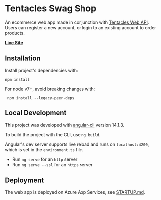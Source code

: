 # Tentacles Swag Shop

An ecommerce web app made in conjunction with [Tentacles Web API](https://github.com/ECommerceAppTeamB/P3Api-TeamB). Users can register a new account, or login to an existing account to order products.

**[Live Site](https://webapp-tentacle-shop.azurewebsites.net/)**

## Installation

Install project's dependencies with:

```
npm install
```

For node v7+, avoid breaking changes with:

```
 npm install --legacy-peer-deps
```

## Local Development

This project was developed with [angular-cli](https://github.com/angular/angular-cli) version 14.1.3.

To build the project with the CLI, use `ng build`.

Angular's dev server supports live reload and runs on `localhost:4200`, which is set in the `environment.ts` file.

-   Run `ng serve` for an `http` server
-   Run `ng serve --ssl` for an `https` server

## Deployment

The web app is deployed on Azure App Services, see [STARTUP.md](https://github.com/ECommerceAppTeamB/P3UI-TeamB/blob/main/STARTUP.md).
